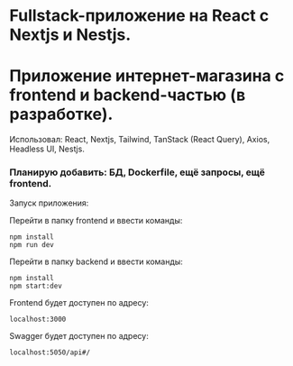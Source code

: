 # Fullstack-приложение на React с Nextjs и Nestjs.

# Приложение интернет-магазина с frontend и backend-частью (в разработке). 
Использовал: React, Nextjs, Tailwind, TanStack (React Query), Axios, Headless UI, Nestjs.

### Планирую добавить: БД, Dockerfile, ещё запросы, ещё frontend.

Запуск приложения:

Перейти в папку frontend и ввести команды:

```
npm install
npm run dev
```

Перейти в папку backend и ввести команды:

```
npm install
npm start:dev
```

Frontend будет доступен по адресу:

```
localhost:3000
```

Swagger будет доступен по адресу:

```
localhost:5050/api#/
```
